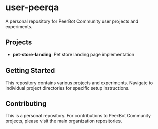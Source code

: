 # user-peerqa

A personal repository for PeerBot Community user projects and experiments.

## Projects

- **pet-store-landing**: Pet store landing page implementation

## Getting Started

This repository contains various projects and experiments. Navigate to individual project directories for specific setup instructions.

## Contributing

This is a personal repository. For contributions to PeerBot Community projects, please visit the main organization repositories.

